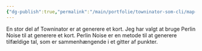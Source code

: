 ```yaml
---
{"dg-publish":true,"permalink":"/main/portfolie/towninator-som-cli/map-generator/","title":"Map Generator","tags":["Programmering","CSharp","Perlin Noise"],"created":"2024-08-11T07:47:46.725+02:00"}
---
```



En stor del af Towninator er at generere et kort. Jeg har valgt at bruge Perlin
Noise til at generere et kort. Perlin Noise er en metode til at generere
tilfældige tal, som er sammenhængende i et gitter af punkter.


